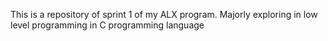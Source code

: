 This is a repository of sprint 1 of my ALX program. Majorly exploring in low level programming in C programming language 